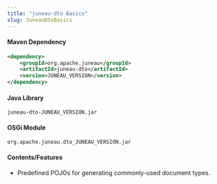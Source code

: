 ```yaml
---
title: "juneau-dto Basics"
slug: JuneauDtoBasics
---
```


#### Maven Dependency

```xml
<dependency>
    <groupId>org.apache.juneau</groupId>
    <artifactId>juneau-dto</artifactId>
    <version>JUNEAU_VERSION</version>
</dependency>
```

#### Java Library

```text
juneau-dto-JUNEAU_VERSION.jar
```

#### OSGi Module

```text
org.apache.juneau.dto_JUNEAU_VERSION.jar
```

#### Contents/Features
- Predefined POJOs for generating commonly-used document types.
